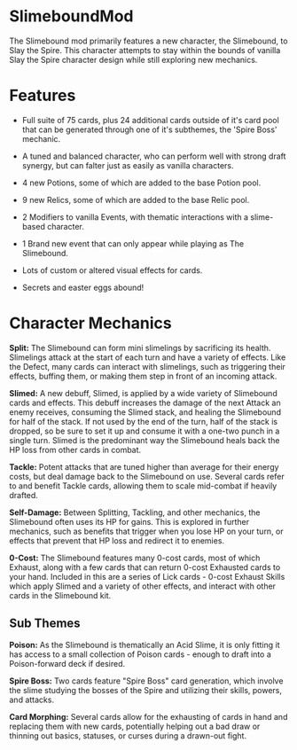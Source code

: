 # SlimeboundMod
The Slimebound mod primarily features a new character, the Slimebound, to Slay the Spire.  This character attempts to stay within the bounds of vanilla Slay the Spire character design while still exploring new mechanics.

# **Features**

- Full suite of 75 cards, plus 24 additional cards outside of it's card pool that can be generated through one of it's subthemes, the 'Spire Boss' mechanic.

- A tuned and balanced character, who can perform well with strong draft synergy, but can falter just as easily as vanilla characters.

- 4 new Potions, some of which are added to the base Potion pool.

- 9 new Relics, some of which are added to the base Relic pool.

- 2 Modifiers to vanilla Events, with thematic interactions with a slime-based character.

- 1 Brand new event that can only appear while playing as The Slimebound.

- Lots of custom or altered visual effects for cards.

- Secrets and easter eggs abound!

# **Character Mechanics**

**Split:** The Slimebound can form mini slimelings by sacrificing its health.  Slimelings attack at the start of each turn and have a variety of effects.  Like the Defect, many cards can interact with slimelings, such as triggering their effects, buffing them, or making them step in front of an incoming attack.

**Slimed:** A new debuff, Slimed, is applied by a wide variety of Slimebound cards and effects.  This debuff increases the damage of the next Attack an enemy receives, consuming the Slimed stack, and healing the Slimebound for half of the stack.  If not used by the end of the turn, half of the stack is dropped, so be sure to set it up and consume it with a one-two punch in a single turn.  Slimed is the predominant way the Slimebound heals back the HP loss from other cards in combat.

**Tackle:** Potent attacks that are tuned higher than average for their energy costs, but deal damage back to the Slimebound on use.  Several cards refer to and benefit Tackle cards, allowing them to scale mid-combat if heavily drafted.

**Self-Damage:** Between Splitting, Tackling, and other mechanics, the Slimebound often uses its HP for gains.  This is explored in further mechanics, such as benefits that trigger when you lose HP on your turn, or effects that prevent that HP loss and redirect it to enemies.

**0-Cost:** The Slimebound features many 0-cost cards, most of which Exhaust, along with a few cards that can return 0-cost Exhausted cards to your hand.  Included in this are a series of Lick cards - 0-cost Exhaust Skills which apply Slimed and a variety of other effects, and interact with other cards in the Slimebound kit.

## **Sub Themes**

**Poison:** As the Slimebound is thematically an Acid Slime, it is only fitting it has access to a small collection of Poison cards - enough to draft into a Poison-forward deck if desired.

**Spire Boss:** Two cards feature "Spire Boss" card generation, which involve the slime studying the bosses of the Spire and utilizing their skills, powers, and attacks.

**Card Morphing:** Several cards allow for the exhausting of cards in hand and replacing them with new cards, potentially helping out a bad draw or thinning out basics, statuses, or curses during a drawn-out fight.

